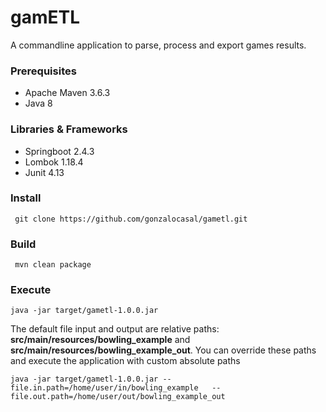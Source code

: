 # gamETL

A commandline application to parse, process and export games results.  

### Prerequisites
* Apache Maven 3.6.3
* Java 8

### Libraries & Frameworks
* Springboot 2.4.3
* Lombok 1.18.4
* Junit 4.13

### Install
```
 git clone https://github.com/gonzalocasal/gametl.git
```

### Build
```
 mvn clean package
```

### Execute
```
java -jar target/gametl-1.0.0.jar
```
The default file input and output are relative paths: **src/main/resources/bowling_example** and **src/main/resources/bowling_example_out**.
You can override these paths and execute the application with custom absolute paths
```
java -jar target/gametl-1.0.0.jar --file.in.path=/home/user/in/bowling_example   --file.out.path=/home/user/out/bowling_example_out
```
